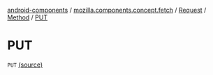 [android-components](../../../index.md) / [mozilla.components.concept.fetch](../../index.md) / [Request](../index.md) / [Method](index.md) / [PUT](./-p-u-t.md)

# PUT

`PUT` [(source)](https://github.com/mozilla-mobile/android-components/blob/master/components/concept/fetch/src/main/java/mozilla/components/concept/fetch/Request.kt#L120)